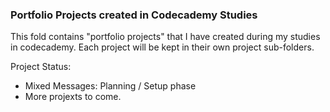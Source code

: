 ### Portfolio Projects created in Codecademy Studies

This fold contains "portfolio projects" that I have created during my studies in codecademy.  Each project will be kept in their own project sub-folders.

Project Status:

* Mixed Messages: Planning / Setup phase
* More projexts to come.